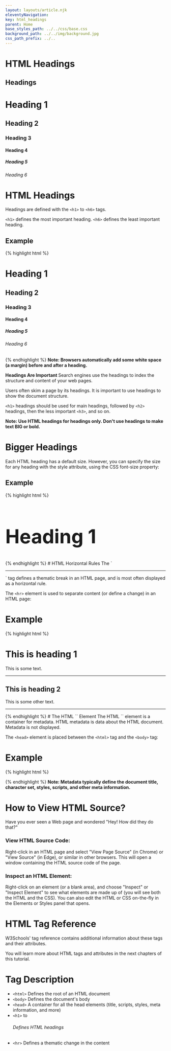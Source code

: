 ```yaml
---
layout: layouts/article.njk
eleventyNavigation:
key: html_headings
parent: Home
base_styles_path: ../../css/base.css
background_path: ../../img/background.jpg
css_path_prefix: ../..
---
```

# HTML Headings
## Headings
# Heading 1
## Heading 2
### Heading 3
#### Heading 4
##### Heading 5
###### Heading 6
# HTML Headings
Headings are defined with the `<h1>` to `<h6>` tags.

`<h1>` defines the most important heading. `<h6>` defines the least important heading.

## Example
{% highlight html %}
<h1>Heading 1</h1>
<h2>Heading 2</h2>
<h3>Heading 3</h3>
<h4>Heading 4</h4>
<h5>Heading 5</h5>
<h6>Heading 6</h6>
{% endhighlight %}
<strong>Note: Browsers automatically add some white space (a margin) before and after a heading.</strong>

<strong> Headings Are Important </strong>
Search engines use the headings to index the structure and content of your web pages.

Users often skim a page by its headings. It is important to use headings to show the document structure.

`<h1>` headings should be used for main headings, followed by `<h2>` headings, then the less important `<h3>`, and so on.

<strong>Note: Use HTML headings for headings only. Don't use headings to make text BIG or bold.</strong>

# Bigger Headings
Each HTML heading has a default size. However, you can specify the size for any heading with the style attribute, using the CSS font-size property:

## Example
{% highlight html %}
<h1 style="font-size:60px;">Heading 1</h1>
{% endhighlight %}
# HTML Horizontal Rules
The `<hr>` tag defines a thematic break in an HTML page, and is most often displayed as a horizontal rule.

The `<hr>` element is used to separate content (or define a change) in an HTML page:

# Example
{% highlight html %}
<h1>This is heading 1</h1>
<p>This is some text.</p>
<hr>
<h2>This is heading 2</h2>
<p>This is some other text.</p>
<hr>
{% endhighlight %}
# The HTML `<head>` Element
The HTML `<head>` element is a container for metadata. HTML metadata is data about the HTML document. Metadata is not displayed.

The `<head>` element is placed between the `<html>` tag and the `<body>` tag:

# Example
{% highlight html %}
<!DOCTYPE html>
<html>

<head>
  <title>My First HTML</title>
  <meta charset="UTF-8">
</head>

<body>
{% endhighlight %}
<strong>Note: Metadata typically define the document title, character set, styles, scripts, and other meta information.</strong>

# How to View HTML Source?
Have you ever seen a Web page and wondered "Hey! How did they do that?"

### View HTML Source Code:
Right-click in an HTML page and select "View Page Source" (in Chrome) or "View Source" (in Edge), or similar in other browsers. This will open a window containing the HTML source code of the page.

### Inspect an HTML Element:
Right-click on an element (or a blank area), and choose "Inspect" or "Inspect Element" to see what elements are made up of (you will see both the HTML and the CSS). You can also edit the HTML or CSS on-the-fly in the Elements or Styles panel that opens.

# HTML Tag Reference
W3Schools' tag reference contains additional information about these tags and their attributes.

You will learn more about HTML tags and attributes in the next chapters of this tutorial.

# Tag	Description
* `<html>`	Defines the root of an HTML document
* `<body>`	Defines the document's body
* `<head>`	A container for all the head elements (title, scripts, styles, meta information, and more)
* `<h1>` to <h6>	Defines HTML headings
* `<hr>`	Defines a thematic change in the content